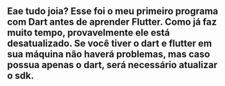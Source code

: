 ## Eae tudo joia? Esse foi o meu primeiro programa com Dart antes de aprender Flutter. Como já faz muito tempo, provavelmente ele está desatualizado. Se você tiver o dart e flutter em sua máquina não haverá problemas, mas caso possua apenas o dart, será necessário atualizar o sdk.
